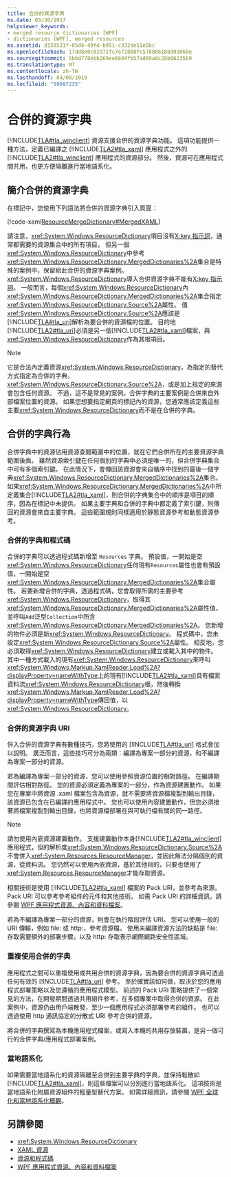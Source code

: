 ```yaml
---
title: 合併的資源字典
ms.date: 03/30/2017
helpviewer_keywords:
- merged resource dictionaries [WPF]
- dictionaries [WPF], merged resources
ms.assetid: d159531f-05d4-49fd-b951-c332de51e5bc
ms.openlocfilehash: 17dd8e0c02d71fc7e72800fc578866188d03060e
ms.sourcegitcommit: 5b6d778ebb269ee6684fb57ad69a8c28b06235b9
ms.translationtype: MT
ms.contentlocale: zh-TW
ms.lasthandoff: 04/08/2019
ms.locfileid: "59097235"
---
```

# <a name="merged-resource-dictionaries"></a>合併的資源字典
[!INCLUDE[TLA#tla_winclient](../../../../includes/tlasharptla-winclient-md.md)] 資源支援合併的資源字典功能。 這項功能提供一種方法，定義已編譯之 [!INCLUDE[TLA2#tla_xaml](../../../../includes/tla2sharptla-xaml-md.md)] 應用程式之外的 [!INCLUDE[TLA2#tla_winclient](../../../../includes/tla2sharptla-winclient-md.md)] 應用程式的資源部分。 然後，資源可在應用程式間共用，也更方便隔離進行當地語系化。  
  
## <a name="introducing-a-merged-resource-dictionary"></a>簡介合併的資源字典  
 在標記中，您使用下列語法將合併的資源字典引入頁面︰  
  
 [!code-xaml[ResourceMergeDictionary#MergedXAML](~/samples/snippets/csharp/VS_Snippets_Wpf/ResourceMergeDictionary/CS/default.xaml#mergedxaml)]  
  
 請注意，<xref:System.Windows.ResourceDictionary>項目沒有[X:key 指示詞](../../xaml-services/x-key-directive.md)，通常都需要的資源集合中的所有項目。 但另一個<xref:System.Windows.ResourceDictionary>中參考<xref:System.Windows.ResourceDictionary.MergedDictionaries%2A>集合是特殊的案例中，保留給此合併的資源字典案例。 <xref:System.Windows.ResourceDictionary>導入合併資源字典不能有[X:key 指示詞](../../xaml-services/x-key-directive.md)。 一般而言，每個<xref:System.Windows.ResourceDictionary>內<xref:System.Windows.ResourceDictionary.MergedDictionaries%2A>集合指定<xref:System.Windows.ResourceDictionary.Source%2A>屬性。 值<xref:System.Windows.ResourceDictionary.Source%2A>應該是[!INCLUDE[TLA#tla_uri](../../../../includes/tlasharptla-uri-md.md)]解析為要合併的資源檔的位置。 目的地[!INCLUDE[TLA2#tla_uri](../../../../includes/tla2sharptla-uri-md.md)]必須是另一個[!INCLUDE[TLA2#tla_xaml](../../../../includes/tla2sharptla-xaml-md.md)]檔案，與<xref:System.Windows.ResourceDictionary>作為其根項目。  
  
> [!NOTE]
>  它是合法內定義資源<xref:System.Windows.ResourceDictionary>，為指定的替代方式指定為合併的字典， <xref:System.Windows.ResourceDictionary.Source%2A>，或是加上指定的來源會包含任何資源。 不過，這不是常見的案例。合併字典的主要案例是合併來自外部檔案位置的資源。 如果您想要指定網頁的標記內的資源，您通常應該定義這些主要<xref:System.Windows.ResourceDictionary>而不是在合併的字典。  
  
## <a name="merged-dictionary-behavior"></a>合併的字典行為  
 合併字典中的資源佔用資源查閱範圍中的位置，就在它們合併所在的主要資源字典範圍後面。 雖然資源索引鍵在任何個別的字典中必須是唯一的，但合併字典集合中可有多個索引鍵。 在此情況下，會傳回該資源會來自循序中找到的最後一個字典<xref:System.Windows.ResourceDictionary.MergedDictionaries%2A>集合。 如果<xref:System.Windows.ResourceDictionary.MergedDictionaries%2A>中所定義集合[!INCLUDE[TLA2#tla_xaml](../../../../includes/tla2sharptla-xaml-md.md)]，則合併的字典集合中的順序是項目的順序，因為在標記中未提供。 如果主要字典和合併的字典中都定義了索引鍵，則傳回的資源會來自主要字典。 這些範圍規則同樣適用於靜態資源參考和動態資源參考。  
  
### <a name="merged-dictionaries-and-code"></a>合併的字典和程式碼  
 合併的字典可以透過程式碼新增至 `Resources` 字典。 預設值，一開始是空<xref:System.Windows.ResourceDictionary>任何現有`Resources`屬性也會有預設值，一開始是空<xref:System.Windows.ResourceDictionary.MergedDictionaries%2A>集合屬性。 若要新增合併的字典，透過程式碼，您會取得所需的主要參考<xref:System.Windows.ResourceDictionary>，取得其<xref:System.Windows.ResourceDictionary.MergedDictionaries%2A>屬性值，並呼叫`Add`泛型`Collection`中所含<xref:System.Windows.ResourceDictionary.MergedDictionaries%2A>。 您新增的物件必須是新<xref:System.Windows.ResourceDictionary>。 程式碼中，您未設定<xref:System.Windows.ResourceDictionary.Source%2A>屬性。 相反地，您必須取得<xref:System.Windows.ResourceDictionary>建立或載入其中的物件。 其中一種方式載入的現有<xref:System.Windows.ResourceDictionary>來呼叫<xref:System.Windows.Markup.XamlReader.Load%2A?displayProperty=nameWithType>上的現有[!INCLUDE[TLA2#tla_xaml](../../../../includes/tla2sharptla-xaml-md.md)]具有檔案資料流<xref:System.Windows.ResourceDictionary>根，然後轉換<xref:System.Windows.Markup.XamlReader.Load%2A?displayProperty=nameWithType>傳回值，以<xref:System.Windows.ResourceDictionary>。  
  
### <a name="merged-resource-dictionary-uris"></a>合併的資源字典 URI  
 併入合併的資源字典有數種技巧，您將使用的 [!INCLUDE[TLA#tla_uri](../../../../includes/tlasharptla-uri-md.md)] 格式會加以說明。 廣泛而言，這些技巧可分為兩類︰編譯為專案一部分的資源，和不編譯為專案一部分的資源。  
  
 若為編譯為專案一部分的資源，您可以使用參照資源位置的相對路徑。 在編譯期間評估相對路徑。 您的資源必須定義為專案的一部分，作為資源建置動作。 如果您在專案中將資源 .xaml 檔案包含為資源，就不需要將資源檔複製到輸出目錄，該資源已包含在已編譯的應用程式中。 您也可以使用內容建置動作，但您必須接著將檔案複製到輸出目錄，也將資源檔部署在與可執行檔有關的同一路徑。  
  
> [!NOTE]
>  請勿使用內嵌資源建置動作。 支援建置動作本身[!INCLUDE[TLA2#tla_winclient](../../../../includes/tla2sharptla-winclient-md.md)]應用程式，但的解析度<xref:System.Windows.ResourceDictionary.Source%2A>不會併入<xref:System.Resources.ResourceManager>，並因此無法分隔個別的資源，從資料流。 您仍然可以使用內嵌資源，基於其他目的，只要也使用了<xref:System.Resources.ResourceManager>才能存取資源。  
  
 相關技術是使用 [!INCLUDE[TLA2#tla_xaml](../../../../includes/tla2sharptla-xaml-md.md)] 檔案的 Pack URI，並參考為來源。 Pack URI 可以參考參考組件的元件和其他技術。 如需 Pack URI 的詳細資訊，請參閱 [WPF 應用程式資源、內容和資料檔案](../app-development/wpf-application-resource-content-and-data-files.md)。  
  
 若為不編譯為專案一部分的資源，則會在執行階段評估 URI。 您可以使用一般的 URI 傳輸，例如 file: 或 http:，參考資源檔。 使用未編譯資源方法的缺點是 file: 存取需要額外的部署步驟，以及 http: 存取表示網際網路安全性區域。  
  
### <a name="reusing-merged-dictionaries"></a>重複使用合併的字典  
 應用程式之間可以重複使用或共用合併的資源字典，因為要合併的資源字典可透過任何有效的 [!INCLUDE[TLA#tla_uri](../../../../includes/tlasharptla-uri-md.md)] 參考。 至於確實該如何做，取決於您的應用程式部署策略以及您遵循的應用程式模型。 前述的 Pack URI 策略提供了一個常見的方法，在開發期間透過共用組件參考，在多個專案中取得合併的資源。 在此案例中，資源仍由用戶端散發，至少一個應用程式必須部署參考的組件。 也可以透過使用 http 通訊協定的分散式 URI 參考合併的資源。  
  
 將合併的字典撰寫為本機應用程式檔案，或寫入本機的共用存放裝置，是另一個可行的合併字典/應用程式部署案例。  
  
### <a name="localization"></a>當地語系化  
 如果需要當地語系化的資源隔離至合併到主要字典的字典，並保持鬆散如 [!INCLUDE[TLA2#tla_xaml](../../../../includes/tla2sharptla-xaml-md.md)]，則這些檔案可以分別進行當地語系化。 這項技術是當地語系化附屬資源組件的輕量型替代方案。 如需詳細資訊，請參閱 [WPF 全球化和當地語系化概觀](wpf-globalization-and-localization-overview.md)。  
  
## <a name="see-also"></a>另請參閱

- <xref:System.Windows.ResourceDictionary>
- [XAML 資源](xaml-resources.md)
- [資源和程式碼](resources-and-code.md)
- [WPF 應用程式資源、內容和資料檔案](../app-development/wpf-application-resource-content-and-data-files.md)
